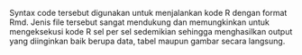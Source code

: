 Syntax code tersebut digunakan untuk menjalankan kode R dengan format Rmd. Jenis file tersebut sangat mendukung dan memungkinkan untuk mengeksekusi kode R sel per sel sedemikian sehingga menghasilkan output yang diinginkan baik berupa data, tabel maupun gambar secara langsung.
